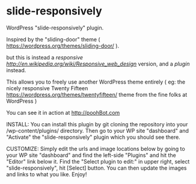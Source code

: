 # slide-responsively
WordPress "slide-responsively" plugin.    

Inspired by the "sliding-door" theme ( https://wordpress.org/themes/sliding-door/ ).

but this is instead a *responsive http://en.wikipedia.org/wiki/Responsive_web_design* version, and a *plugin* instead.

This allows you to freely use another WordPress theme entirely ( eg: the nicely responsive Twenty Fifteen https://wordpress.org/themes/twentyfifteen/ theme from the fine folks at WordPress )

You can see it in action at http://poohBot.com


INSTALL:
   You can install this plugin by git cloning the repository into your /wp-content/plugins/ directory.
   Then go to your WP site "dashboard" and "Activate" the "slide-responsively" plugin which you should see there.

CUSTOMIZE:
   Simply edit the urls and image locations below by going to your WP site "dashboard"
   and find the left-side "Plugins" and hit the "Editor" link below it.
   Find the "Select plugin to edit:" in upper right, select "slide-responsively", hit [Select] button.
   You can then update the images and links to what you like.
   Enjoy!

